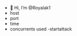 - 👋 Hi, I’m @Royalak1
- host
- port
- time
- concurrents used
-startattack

<!---
Royalak1/Royalak1 is a ✨ special ✨ repository because its `README.md` (this file) appears on your GitHub profile.
You can click the Preview link to take a look at your changes.
--->

